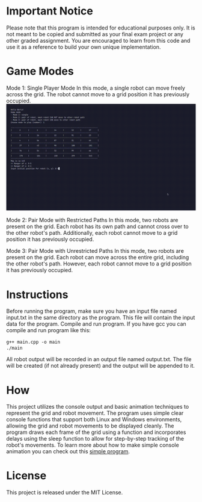 
# Important Notice
Please note that this program is intended for educational purposes only. It is not meant to be copied and submitted as your final exam project or any other graded assignment. You are encouraged to learn from this code and use it as a reference to build your own unique implementation.
# Game Modes
 
Mode 1: Single Player Mode
In this mode, a single robot can move freely across the grid.
The robot cannot move to a grid position it has previously occupied.
![SingleMode](images/singleMode.gif)
  
Mode 2: Pair Mode with Restricted Paths
In this mode, two robots are present on the grid.
Each robot has its own path and cannot cross over to the other robot's path.
Additionally, each robot cannot move to a grid position it has previously occupied.
  
Mode 3: Pair Mode with Unrestricted Paths
In this mode, two robots are present on the grid.
Each robot can move across the entire grid, including the other robot's path.
However, each robot cannot move to a grid position it has previously occupied.

# Instructions
Before running the program, make sure you have an input file named input.txt in the same directory as the program. This file will contain the input data for the program.
Compile and run program. If you have gcc you can compile and run program like this:
```
g++ main.cpp -o main
./main
```
All robot output will be recorded in an output file named output.txt. The file will be created (if not already present) and the output will be appended to it.
    
    

# How
This project utilizes the console output and basic animation techniques to represent the grid and robot movement. The program uses simple clear console functions that support both Linux and Windows environments, allowing the grid and robot movements to be displayed cleanly.
The program draws each frame of the grid using a function and incorporates delays using the sleep function to allow for step-by-step tracking of the robot's movements.
To learn more about how to make simple console animation you can check out this [simple program](http://paste4btc.com/Lu9Cvpd9).

# License
This project is released under the MIT License.

